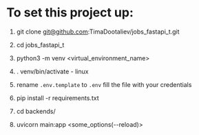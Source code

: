 # To set this project up:


1. git clone git@github.com:TimaDootaliev/jobs_fastapi_t.git

2. cd jobs_fastapi_t

3. python3 -m venv <virtual_environment_name>

4. . venv/bin/activate - linux

5. rename `.env.template` to `.env` fill the file with your credentials

6. pip install -r requirements.txt

7. cd backends/


8. uvicorn main:app <some_options(--reload)>
